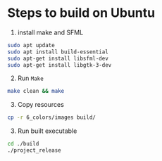 # Steps to build on Ubuntu
1. install make and SFML
```bash
sudo apt update
sudo apt install build-essential
sudo apt-get install libsfml-dev
sudo apt-get install libgtk-3-dev
```
2. Run `Make`
```bash
make clean && make
```
3. Copy resources
```bash
cp -r 6_colors/images build/
```
3. Run built executable
```bash
cd ./build
./project_release
```